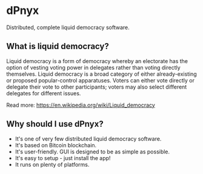 # dPnyx
Distributed, complete liquid democracy software.

## What is liquid democracy?
Liquid democracy is a form of democracy whereby an electorate has the option of vesting voting power in delegates rather than voting directly themselves. Liquid democracy is a broad category of either already-existing or proposed popular-control apparatuses. Voters can either vote directly or delegate their vote to other participants; voters may also select different delegates for different issues.

Read more: https://en.wikipedia.org/wiki/Liquid_democracy

## Why should I use dPnyx?
 * It's one of very few distributed liquid democracy software.
 * It's based on Bitcoin blockchain.
 * It's user-friendly. GUI is designed to be as simple as possible.
 * It's easy to setup - just install the app!
 * It runs on plenty of platforms.

